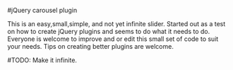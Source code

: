 #jQuery carousel plugin

This is an easy,small,simple, and not yet infinite slider. Started out as a test on how to create jQuery plugins and seems to do what it needs to do.
Everyone is welcome to improve and or edit this small set of code to suit your needs. Tips on creating better plugins are welcome.

#TODO: Make it infinite.

<!--
/*/move the last list item before the first item. The purpose of this is if the user clicks previous he will be able to see the last item.  
$('#carousel_ul li:first').before($('#carousel_ul li:last'));  

//when user clicks the image for sliding right  
$('#next').click(function(){  

    //get the width of the items ( i like making the jquery part dynamic, so if you change the width in the css you won't have o change it here too ) '  
    var item_width = $('#carousel_ul li').outerWidth() + 10;  

    //calculate the new left indent of the unordered list  
    var left_indent = parseInt($('#carousel_ul').css('left')) - item_width;  

    //make the sliding effect using jquery's anumate function '  
    $('#carousel_ul').animate({'left' : left_indent},{queue:false, duration:500},function(){  

        //get the first list item and put it after the last list item (that's how the infinite effects is made) '  
        $('#carousel_ul li:last').after($('#carousel_ul li:first'));  

        //and get the left indent to the default -210px  
        $('#carousel_ul').css({'left' : '-210px'});  
    });  
});  

//when user clicks the image for sliding left  
$('#prev').click(function(){  

    var item_width = $('#carousel_ul li').outerWidth() + 10;  

    // same as for sliding right except that it's current left indent + the item width (for the sliding right it's - item_width) 
    var left_indent = parseInt($('#carousel_ul').css('left')) + item_width;  

    $('#carousel_ul').animate({'left' : left_indent},{queue:false, duration:500},function(){  

    // when sliding to left we are moving the last item before the first item 
    $('#carousel_ul li:first').before($('#carousel_ul li:last'));  

    // and again, when we make that change we are setting the left indent of our unordered list to the default -210px
    $('#carousel_ul').css({'left' : '-210px'});  
    });  

});*/ 	-->